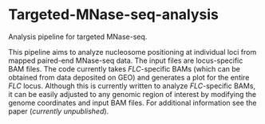 # Targeted-MNase-seq-analysis
Analysis pipeline for targeted MNase-seq.

This pipeline aims to analyze nucleosome positioning at individual loci from mapped paired-end MNase-seq data. The input files are locus-specific BAM files.
The code currently takes _FLC_-specific BAMs (which can be obtained from data deposited on GEO) and generates a plot for the entire _FLC_ locus. Although this is currently written to analyze _FLC_-specific BAMs, it can be easily adjusted to any genomic region of interest by modifying the genome coordinates and input BAM files.
For additional information see the paper (_currently unpublished_).

